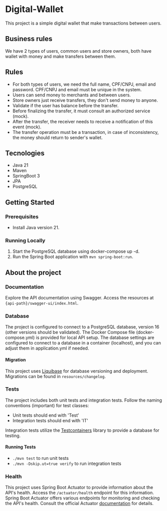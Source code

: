 # Digital-Wallet

This project is a simple digital wallet that make transactions between users.

## Business rules

We have 2 types of users, common users and store owners, both have wallet with money and make transfers between them.

## Rules
- For both types of users, we need the full name, CPF/CNPJ, email and password. CPF/CNPJ and email must be unique in the system.
- Users can send money to merchants and between users.
- Store owners just receive transfers, they don't send money to anyone.
- Validate if the user has balance before the transfer.
- Before finalizing the transfer, it must consult an authorized service (mock).
- After the transfer, the receiver needs to receive a notification of this event (mock).
- The transfer operation must be a transaction, in case of inconsistency, the money should return to sender's wallet.

## Tecnologies
- Java 21
- Maven
- SpringBoot 3
- JPA
- PostgreSQL

## Getting Started
### Prerequisites
- Install Java version 21.

### Running Locally
1. Start the PostgreSQL database using docker-compose up -d.
2. Run the Spring Boot application with `mvn spring-boot:run`.

## About the project

### Documentation
Explore the API documentation using Swagger. Access the resources at `{api-path}/swagger-ui/index.html`.

### Database
The project is configured to connect to a PostgreSQL database, version 16 (other versions should be validated). The Docker Compose file (docker-compose.yml) is provided for local API setup. The database settings are configured to connect to a database in a container (localhost), and you can adjust them in application.yml if needed.

#### Migration
This project uses [Liquibase](https://www.liquibase.org/) for database versioning and deployment. Migrations can be found in `resources/changelog`.

### Tests
The project includes both unit tests and integration tests. Follow the naming conventions (important) for test classes:
- Unit tests should end with 'Test'
- Integration tests should end with 'IT'

Integration tests utilize the [Testcontainers](https://testcontainers.com/) library to provide a database for testing.

#### Running Tests
- `./mvn test` to run unit tests
- `./mvn -Dskip.ut=true verify` to run integration tests

### Health
This project uses Spring Boot Actuator to provide information about the API's health. Access the `/actuator/health` endpoint for this information. Spring Boot Actuator offers various endpoints for monitoring and checking the API's health. Consult the official Actuator [documentation](https://docs.spring.io/spring-boot/docs/current/reference/htmlsingle/#actuator.metrics) for details.